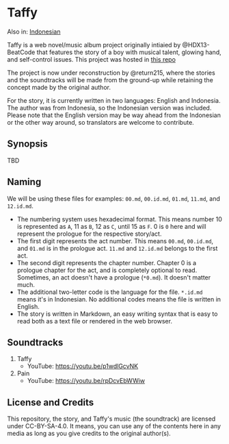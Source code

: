 # Taffy

Also in: [Indonesian](readme.id.md)

Taffy is a web novel/music album project originally intiaied by
@HDX13-BeatCode that features the story of a boy with musical talent,
glowing hand, and self-control issues. This project was hosted in 
[this repo](https://github.com/hdx13-beatcode/taffy)

The project is now under reconstruction by @return215, where the stories
and the soundtracks will be made from the ground-up while retaining the
concept made by the original author. 

For the story, it is currently written in two languages: English and
Indonesia.  The author was from Indonesia, so the Indonesian version was
included. Please note that the English version may be way ahead from the
Indonesian or the other way around, so translators are welcome to
contribute.

## Synopsis

TBD

## Naming

We will be using these files for examples: 
`00.md`, `00.id.md`, `01.md`, `11.md`, and `12.id.md`.

* The numbering system uses hexadecimal format. This means number 10 is 
  represented as `A`, 11 as `B`, 12 as `C`, until 15 as `F`. 0 is `0` here 
  and will represent the prologue for the respective story/act.
* The first digit represents the act number. This means `00.md`, 
  `00.id.md`, and `01.md` is in the prologue act. `11.md` and 
  `12.id.md` belongs to the first act.
* The second digit represents the chapter number. Chapter 0 is a prologue 
  chapter for the act, and is completely optional to read. 
  Sometimes, an act doesn't have a prologue (`*0.md`). It doesn't matter much.
* The additional two-letter code is the language for the file. `*.id.md` means
  it's in Indonesian. No additional codes means the file is written in English.
* The story is written in Markdown, an easy writing syntax that is easy to read
  both as a text file or rendered in the web browser.

## Soundtracks

1.  Taffy
    * YouTube: https://youtu.be/p1wdlGcvNK
2.  Pain
    * YouTube: https://youtu.be/rpDcvEbWWiw

## License and Credits

This repository, the story, and Taffy's music (the soundtrack) are licensed 
under CC-BY-SA-4.0. It means, you can use any of the contents here in any 
media as long as you give credits to the original author(s). 

